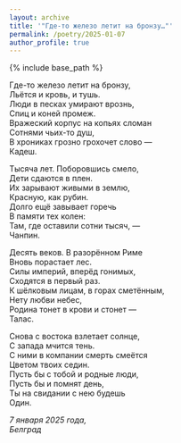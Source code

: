 ```yaml
---
layout: archive
title: '"Где-то железо летит на бронзу…"'
permalink: /poetry/2025-01-07
author_profile: true
---
```


{% include base_path %}

Где-то железо летит на бронзу, <br>
Льётся и кровь, и тушь. <br>
Люди в песках умирают врознь, <br>
Спиц и коней промеж. <br>
Вражеский корпус на копьях сломан <br>
Сотнями чьих-то душ, <br>
В хрониках грозно грохочет слово — <br>
Кадеш. <br>

Тысяча лет. Поборовшись смело, <br>
Дети сдаются в плен. <br>
Их зарывают живыми в землю, <br>
Красную, как рубин. <br>
Долго ещё завывает горечь <br>
В памяти тех колен: <br>
Там, где оставили сотни тысяч, — <br>
Чанпин. <br>

Десять веков. В разорённом Риме <br>
Вновь порастает лес. <br>
Силы империй, вперёд гонимых, <br>
Сходятся в первый раз. <br>
К шёлковым лицам, в горах сметённым, <br>
Нету любви небес, <br>
Родина тонет в крови и стонет — <br>
Талас. <br>

Снова с востока взлетает солнце, <br>
С запада мчится тень. <br>
С ними в компании смерть смеётся <br>
Цветом твоих седин. <br>
Пусть бы с тобой и родные люди, <br>
Пусть бы и помнят день, <br>
Ты на свидании с нею будешь <br>
Один. <br>

<i>7 января 2025 года,</i> <br>
<i>Белград</i>
